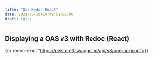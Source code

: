 ```yaml
---
title: "Oas Redoc React"
date: 2021-06-18T14:49:51+02:00
draft: false
---
```


## Displaying a OAS v3 with Redoc (React)

{{< redoc-react "https://petstore3.swagger.io/api/v3/openapi.json">}}
